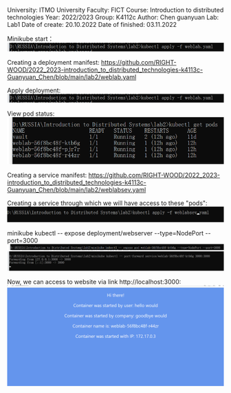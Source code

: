 University: ITMO University
Faculty: FICT
Course: Introduction to distributed technologies
Year: 2022/2023
Group: K4112c
Author: Chen guanyuan
Lab: Lab1
Date of create: 20.10.2022
Date of finished: 03.11.2022

Minikube start：
![Alt text](https://github.com/RIGHT-WOOD/2022_2023-introduction_to_distributed_technologies-k4113c-Guanyuan_Chen/blob/main/lab2/2.png)

Creating a deployment manifest:
https://github.com/RIGHT-WOOD/2022_2023-introduction_to_distributed_technologies-k4113c-Guanyuan_Chen/blob/main/lab2/weblab.yaml

Apply deployment:
![Alt text](https://github.com/RIGHT-WOOD/2022_2023-introduction_to_distributed_technologies-k4113c-Guanyuan_Chen/blob/main/lab2/2.png)

View pod status:
![Alt text](https://github.com/RIGHT-WOOD/2022_2023-introduction_to_distributed_technologies-k4113c-Guanyuan_Chen/blob/main/lab2/3.png)

Creating a service manifest:
https://github.com/RIGHT-WOOD/2022_2023-introduction_to_distributed_technologies-k4113c-Guanyuan_Chen/blob/main/lab2/weblabsev.yaml

Creating a service through which we will have access to these "pods":
![Alt text](https://github.com/RIGHT-WOOD/2022_2023-introduction_to_distributed_technologies-k4113c-Guanyuan_Chen/blob/main/lab2/4.png)

minikube kubectl -- expose deployment/webserver --type=NodePort --port=3000
![Alt text](https://github.com/RIGHT-WOOD/2022_2023-introduction_to_distributed_technologies-k4113c-Guanyuan_Chen/blob/main/lab2/4.5.png)
![Alt text](https://github.com/RIGHT-WOOD/2022_2023-introduction_to_distributed_technologies-k4113c-Guanyuan_Chen/blob/main/lab2/6.png)

Now, we can access to website via link http://localhost:3000:
![Alt text](https://github.com/RIGHT-WOOD/2022_2023-introduction_to_distributed_technologies-k4113c-Guanyuan_Chen/blob/main/lab2/7.png)
